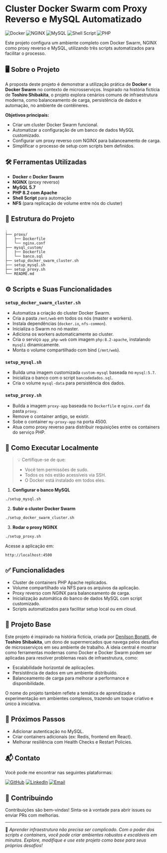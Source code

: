 

# Cluster Docker Swarm com Proxy Reverso e MySQL Automatizado

![Docker](https://img.shields.io/badge/docker-%230db7ed.svg?style=for-the-badge&logo=docker&logoColor=white)
![NGINX](https://img.shields.io/badge/nginx-%23009639.svg?style=for-the-badge&logo=nginx&logoColor=white)
![MySQL](https://img.shields.io/badge/mysql-%2300f.svg?style=for-the-badge&logo=mysql&logoColor=white)
![Shell Script](https://img.shields.io/badge/shell_script-4EAA25?style=for-the-badge&logo=gnu-bash&logoColor=white)
![PHP](https://img.shields.io/badge/PHP-%238C8C8C.svg?style=for-the-badge&logo=php&logoColor=white)


Este projeto configura um ambiente completo com Docker Swarm, NGINX como proxy reverso e MySQL, utilizando três scripts automatizados para facilitar o processo.

## 🖥️ Sobre o Projeto

A proposta deste projeto é demonstrar a utilização prática de **Docker** e **Docker Swarm** no contexto de microsserviços. Inspirado na história fictícia de **Toshiro Shibakita**, o projeto explora cenários comuns de infraestrutura moderna, como balanceamento de carga, persistência de dados e automação, no ambiente de contêineres.

**Objetivos principais:**
- Criar um cluster Docker Swarm funcional.
- Automatizar a configuração de um banco de dados MySQL customizado.
- Configurar um proxy reverso com NGINX para balanceamento de carga.
- Simplificar o processo de setup com scripts bem definidos.

## 🛠️ Ferramentas Utilizadas

- **Docker** e **Docker Swarm**
- **NGINX** (proxy reverso)
- **MySQL 5.7**
- **PHP 8.2 com Apache**
- **Shell Script** para automação
- **NFS** (para replicação de volume entre nós do cluster)

## 📁 Estrutura do Projeto

```plaintext
.
├── proxy/
│   ├── Dockerfile
│   └── nginx.conf
├── mysql_custom/
│   ├── Dockerfile
│   └── banco.sql
├── setup_docker_swarm_cluster.sh
├── setup_mysql.sh
├── setup_proxy.sh
└── README.md
```

## ⚙️ Scripts e Suas Funcionalidades

### `setup_docker_swarm_cluster.sh`

- Automatiza a criação do cluster Docker Swarm.
- Cria a pasta `/mnt/web` em todos os nós (master e workers).
- Instala dependências (`docker.io`, `nfs-common`).
- Inicializa o Swarm no nó master.
- Adiciona os workers automaticamente ao cluster.
- Cria o serviço `app_php-web` com imagem `php:8.2-apache`, instalando `mysqli` dinamicamente.
- Monta o volume compartilhado com bind (`/mnt/web`).

### `setup_mysql.sh`

- Builda uma imagem customizada `custom-mysql` baseada no `mysql:5.7`.
- Inicializa o banco com o script `bancodedados.sql`.
- Cria o volume `mysql-data` para persistência dos dados.

### `setup_proxy.sh`

- Builda a imagem `proxy-app` baseada no `Dockerfile` e `nginx.conf` da pasta `proxy`.
- Remove o container antigo, se existir.
- Sobe o container `my-proxy-app` na porta 4500.
- Atua como proxy reverso para distribuir requisições entre os containers do serviço PHP.

## 🚀 Como Executar Localmente

> 💡 Certifique-se de que:
> - Você tem permissões de sudo.
> - Todos os nós estão acessíveis via SSH.
> - O Docker está instalado em todos eles.


1. **Configurar o banco MySQL**
```bash
./setup_mysql.sh
```

2. **Subir o cluster Docker Swarm**
```bash
./setup_docker_swarm_cluster.sh
```

3. **Rodar o proxy NGINX**
```bash
./setup_proxy.sh
```

Acesse a aplicação em:
```
http://localhost:4500
```

## ✅ Funcionalidades

- Cluster de containers PHP Apache replicados.
- Volume compartilhado via NFS para os arquivos da aplicação.
- Proxy reverso com NGINX para balanceamento de carga.
- Inicialização automática do banco de dados MySQL com script customizado.
- Scripts automatizados para facilitar setup local ou em cloud.

## 🌟 Projeto Base

Este projeto é inspirado na história fictícia, criada por [Denilson Bonatti](https://github.com/denilsonbonatti), de **Toshiro Shibakita**, um dono de supermercados que navega pelos desafios de microsserviços em seu ambiente de trabalho. A ideia central é mostrar como ferramentas modernas como Docker e Docker Swarm podem ser aplicadas para resolver problemas reais de infraestrutura, como:

- Escalabilidade horizontal de aplicações.
- Persistência de dados em um ambiente distribuído.
- Balanceamento de carga para melhorar a performance e disponibilidade.

O nome do projeto também reflete a temática de aprendizado e experimentação em ambientes complexos, trazendo um toque criativo e único à iniciativa.

## 🧩 Próximos Passos

- Adicionar autenticação no MySQL.
- Criar containers adicionais (ex: Redis, frontend em React).
- Melhorar resiliência com Health Checks e Restart Policies.

## 📬 Contato

Você pode me encontrar nas seguintes plataformas:

[![GitHub](https://img.shields.io/badge/GitHub-%23000000.svg?style=for-the-badge&logo=github&logoColor=white)](https://github.com/brenda-gouveia)
[![LinkedIn](https://img.shields.io/badge/LinkedIn-%230A66C2.svg?style=for-the-badge&logo=linkedin&logoColor=white)](https://www.linkedin.com/in/brenda-gomes-gouveia)
[![Email](https://img.shields.io/badge/Email-%23D14836.svg?style=for-the-badge&logo=gmail&logoColor=white)](mailto:brendaggouveia@gmail.com)


## 🤝 Contribuindo

Contribuições são bem-vindas! Sinta-se à vontade para abrir issues ou enviar PRs com melhorias.

-----

📘 *Aprender infraestrutura não precisa ser complicado. Com o poder dos scripts e containers, você pode criar ambientes robustos e escaláveis em minutos. Explore, modifique e use este projeto como base para seus próprios desafios!*
